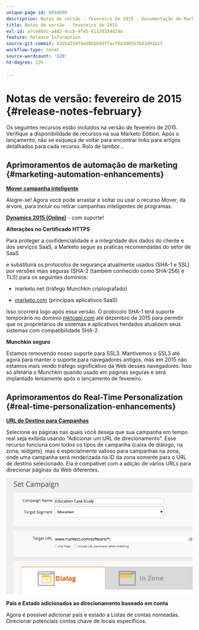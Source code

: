 ```yaml
---
unique-page-id: 6094890
description: Notas de versão - fevereiro de 2015 - Documentação do Marketo - Documentação do produto
title: Notas de versão - fevereiro de 2015
exl-id: a7ce88dc-a4d2-4ccb-9fe5-61130334d24d
feature: Release Information
source-git-commit: 431bd258f9a68bbb9df7acf043085578d3d91b1f
workflow-type: tm+mt
source-wordcount: '329'
ht-degree: 13%

---
```


# Notas de versão: fevereiro de 2015 {#release-notes-february}

Os seguintes recursos estão incluídos na versão de fevereiro de 2015. Verifique a disponibilidade de recursos na sua Marketo Edition. Após o lançamento, não se esqueça de voltar para encontrar links para artigos detalhados para cada recurso. Rolo de tambor...

## Aprimoramentos de automação de marketing {#marketing-automation-enhancements}

**[Mover campanha inteligente](/help/marketo/product-docs/core-marketo-concepts/smart-campaigns/using-smart-campaigns/move-a-smart-campaign.md)**

Alegre-se! Agora você pode arrastar e soltar ou usar o recurso Mover, da árvore, para incluir ou retirar campanhas inteligentes de programas.

**[Dynamics 2015 (Online)](https://docs.marketo.com/display/docs/microsoft+dynamics+2013+on-premises)** - com suporte!

**Alterações no Certificado HTTPS**

Para proteger a confidencialidade e a integridade dos dados do cliente e dos serviços SaaS, a Marketo segue as práticas recomendadas do setor de SaaS

e substituirá os protocolos de segurança atualmente usados (SHA-1 e SSL) por versões mais seguras (SHA-2 (também conhecido como SHA-256) e TLS) para os seguintes domínios:

* marketo.net (tráfego Munchkin criptografado)

* [marketo.com](https://marketo.com) (principais aplicativos SaaS)

Isso ocorrerá logo após essa versão. O protocolo SHA-1 terá suporte temporário no domínio [mktoapi.com](https://mktoapi.com) até dezembro de 2015 para permitir que os proprietários de sistemas e aplicativos herdados atualizem seus sistemas com compatibilidade SHA-2.

**Munchkin seguro**

Estamos removendo nosso suporte para SSL3. Mantivemos o SSL3 até agora para manter o suporte para navegadores antigos, mas em 2015 não estamos mais vendo tráfego significativo da Web desses navegadores. Isso só afetaria o Munchkin quando usado em páginas seguras e será implantado lentamente após o lançamento de fevereiro.

## Aprimoramentos do Real-Time Personalization {#real-time-personalization-enhancements}

**[URL de Destino para Campanhas](/help/marketo/product-docs/web-personalization/working-with-web-campaigns/adding-a-target-url-to-a-web-campaign.md)**

Selecione as páginas nas quais você deseja que sua campanha em tempo real seja exibida usando &quot;Adicionar um URL de direcionamento&quot;. Esse recurso funciona com todos os tipos de campanha (caixa de diálogo, na zona, widgets), mas é especialmente valioso para campanhas na zona, onde uma campanha será renderizada na ID da zona somente para o URL de destino selecionado. Ela é compatível com a adição de vários URLs para direcionar páginas da Web diferentes.

![](assets/image2015-2-19-11-3a0-3a30.png)

**País e Estado adicionados ao direcionamento baseado em conta**

Agora é possível adicionar país e estado a Listas de contas nomeadas. Direcionar potenciais contas chave de locais específicos.
